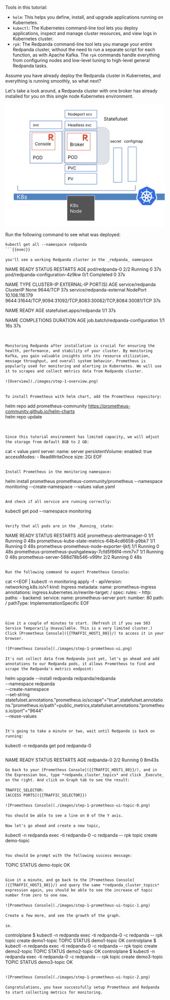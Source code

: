Tools in this tutorial:

- `helm`: This helps you define, install, and upgrade applications running on Kubernetes.
- `kubectl`: The Kubernetes command-line tool lets you deploy applications, inspect and manage cluster resources, and view logs in Kubernetes cluster. 
- `rpk`: The Redpanda command-line tool lets you manage your entire Redpanda cluster, without the need to run a separate script for each function, as with Apache Kafka. The `rpk` commands handle everything from configuring nodes and low-level tuning to high-level general Redpanda tasks. 

Assume you have already deploy the Redpanda cluster in Kubernetes, and everything is running smoothly, so what next? 

Let's take a look around, a Redpanda cluster with one broker has already installed for you on this single node Kubernetes environment.

![Initial State](./images/step-1-initial-state.png)

Run the following command to see what was deployed:

```
kubectl get all --namespace redpanda
```{{exec}}

you'll see a working Redpanda cluster in the _redpanda_ namespace

```
NAME                               READY   STATUS      RESTARTS   AGE
pod/redpanda-0                     2/2     Running     0          37s
pod/redpanda-configuration-4z9kw   0/1     Completed   0          37s

NAME                        TYPE        CLUSTER-IP       EXTERNAL-IP   PORT(S)                                                       AGE
service/redpanda            ClusterIP   None             <none>        9644/TCP                                                      37s
service/redpanda-external   NodePort    10.108.116.179   <none>        9644:31644/TCP,9094:31092/TCP,8083:30082/TCP,8084:30081/TCP   37s

NAME                        READY   AGE
statefulset.apps/redpanda   1/1     37s

NAME                               COMPLETIONS   DURATION   AGE
job.batch/redpanda-configuration   1/1           16s        37s
```


Monitoring Redpanda after installation is crucial for ensuring the health, performance, and stability of your cluster. By monitoring Kafka, you gain valuable insights into its resource utilization, message throughput, and overall system behavior. Prometheus is popularly used for monitoring and alerting in Kubernetes. We will use it to scrapes and collect metrics data from Redpanda cluster.

![Overview](./images/step-1-overview.png)


To install Prometheus with helm chart, add the Prometheus repository:

```
helm repo add prometheus-community https://prometheus-community.github.io/helm-charts  
helm repo update
```{{exec}}


Since this tutorial environment has limited capacity, we will adjust the storage from default 8GB to 2 GB: 
```
cat <<EOF > value.yaml
server:
  name: server
  persistentVolume:
    enabled: true
    accessModes:
      - ReadWriteOnce
    size: 2Gi
EOF
```{{exec}}

Install Prometheus in the monitoring namespace:
```
helm install prometheus prometheus-community/prometheus --namespace monitoring --create-namespace --values value.yaml
```{{exec}}

And check if all service are running correctly: 
```
kubectl get pod --namespace monitoring 
```{{exec}}

Verify that all pods are in the _Running_ state:
```
NAME                                                 READY   STATUS    RESTARTS   AGE
prometheus-alertmanager-0                            1/1     Running   0          48s
prometheus-kube-state-metrics-64b4cd6658-p9bk7       1/1     Running   0          48s
prometheus-prometheus-node-exporter-ljkfj            1/1     Running   0          48s
prometheus-prometheus-pushgateway-7cfd5f66f4-mm7v7   1/1     Running   0          48s
prometheus-server-588d78b546-v99hr                   2/2     Running   0          48s
```

Run the following command to export Prometheus Console:
```
cat <<EOF | kubectl -n monitoring apply -f -
apiVersion: networking.k8s.io/v1
kind: Ingress
metadata:
  name: prometheus-ingress
  annotations:
    ingress.kubernetes.io/rewrite-target: /
spec:
    rules:
    - http:
        paths:
        - backend:
            service:
              name: prometheus-server 
              port:
                number: 80
          path: /
          pathType: ImplementationSpecific
EOF
```{{exec}}


Give it a couple of minutes to start. (Refresh it if you see 503 Service Temporarily Unavailable. This is a very limited cluster.) Click [Prometheus Console]({{TRAFFIC_HOST1_80}}/) to access it in your browser.

![Prometheus Console](./images/step-1-prometheus-ui.png)

It's not collect data from Redpanda just yet, let's go ahead and add annotations to our Redpanda pods, it allows Prometheus to find and scrape the Redpanda's metrics endpoint:

```
helm upgrade --install redpanda redpanda/redpanda \
  --namespace redpanda \
  --create-namespace \
  --set-string statefulset.annotations."prometheus\.io/scrape"="true",statefulset.annotations."prometheus\.io/path"=public_metrics,statefulset.annotations."prometheus\.io/port"="9644" \
  --reuse-values 
```{{exec}}

It's going to take a minute or two, wait until Redpanda is back on running:

```
kubectl -n redpanda get pod redpanda-0
```{{exec}}

```
NAME         READY   STATUS    RESTARTS   AGE
redpanda-0   2/2     Running   0          8m43s
```
Go back to your [Prometheus Console]({{TRAFFIC_HOST1_80}}/), and in the Expression box, type *redpanda_cluster_topics* and click _Execute_ on the right. And click on Graph tab to see the result:

TRAFFIC_SELECTOR:
[ACCESS PORTS]({{TRAFFIC_SELECTOR}})

![Prometheus Console](./images/step-1-prometheus-ui-topic-0.png)

You should be able to see a line on 0 of the Y axis.

Now let's go ahead and create a new topic,
```
kubectl -n redpanda exec -ti redpanda-0 -c redpanda -- rpk topic create demo-topic
```{{exec}}

You should be prompt with the following success message:
```
TOPIC       STATUS
demo-topic  OK
```

Give it a minute, and go back to the [Prometheus Console]({{TRAFFIC_HOST1_80}}/) and query the same *redpanda_cluster_topics* expression again, you should be able to see the increase of topic number from zero to one now. 

![Prometheus Console](./images/step-1-prometheus-ui-topic-1.png)

Create a few more, and see the growth of the graph. 

ie.
```
controlplane $ kubectl -n redpanda exec -ti redpanda-0 -c redpanda -- rpk topic create demo1-topic
TOPIC        STATUS
demo1-topic  OK
controlplane $ kubectl -n redpanda exec -ti redpanda-0 -c redpanda -- rpk topic create demo2-topic
TOPIC        STATUS
demo2-topic  OK
controlplane $ kubectl -n redpanda exec -ti redpanda-0 -c redpanda -- rpk topic create demo3-topic
TOPIC        STATUS
demo3-topic  OK
```

![Prometheus Console](./images/step-1-prometheus-ui-topic-2.png)

Congratulations, you have successfully setup Prometheus and Redpanda to start collecting metrics for monitoring. 


